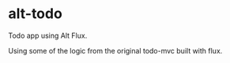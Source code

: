 # alt-todo

Todo app using Alt Flux.

Using some of the logic from the original todo-mvc built with flux.
